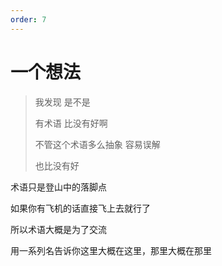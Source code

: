 ```yaml
---
order: 7
---
```


# 一个想法

> 我发现 是不是
>
> 有术语 比没有好啊
>
> 不管这个术语多么抽象 容易误解
>
> 也比没有好

术语只是登山中的落脚点

如果你有飞机的话直接飞上去就行了

所以术语大概是为了交流

用一系列名告诉你这里大概在这里，那里大概在那里

